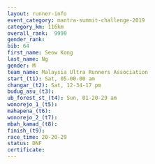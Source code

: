 ```yaml
---
layout: runner-info 
event_category: mantra-summit-challenge-2019 
category_km: 116km 
overall_rank:  9999
gender_rank: 
bib: 64
first_name: Seow Kong
last_name: Ng
gender: M
team_name: Malaysia Ultra Runners Association
start_(t1): Sat, 05-00-00 am
changar_(t2): Sat, 12-34-17 pm
budug_asu_(t3): 
ub_forest_st_(t4): Sun, 01-20-29 am
wonorejo_1_(t5): 
mahapena_(t6): 
wonorejo_2_(t7): 
mbah_kamad_(t8): 
finish_(t9): 
race_time: 20-20-29
status: DNF
certificate: 
---
```

